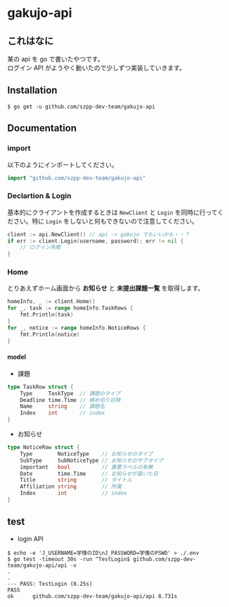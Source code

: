 # gakujo-api

## これはなに

某の api を go で書いたやつです。  
ログイン API がようやく動いたので少しずつ実装していきます。

## Installation

```console
$ go get -u github.com/szpp-dev-team/gakujo-api
```

## Documentation

### import

以下のようにインポートしてください。

```go
import "github.com/szpp-dev-team/gakujo-api"
```

### Declartion & Login

基本的にクライアントを作成するときは `NewClient` と `Login` を同時に行ってください。特に `Login` をしないと何もできないので注意してください。

```go
client := api.NewClient() // api -> gakujo でもいいかも・・？
if err := client.Login(username, password); err != nil {
    // ログイン失敗
}
```

### Home

とりあえずホーム画面から **お知らせ** と **未提出課題一覧** を取得します。

```go
homeInfo, _ := client.Home()
for _, task := range homeInfo.TaskRows {
    fmt.Println(task)
}
for _, notice := range homeInfo.NoticeRows {
    fmt.Println(notice)
}
```

#### model

- 課題

```go
type TaskRow struct {
	Type     TaskType  // 課題のタイプ
	Deadline time.Time // 締め切り日時
	Name     string    // 課題名
	Index    int       // index
}
```

- お知らせ

```go
type NoticeRow struct {
	Type        NoticeType    // お知らせのタイプ
	SubType     SubNoticeType // お知らせのサブタイプ
	important   bool          // 重要ラベルの有無
	Date        time.Time     // お知らせが届いた日
	Title       string        // タイトル
	Affiliation string        // 所属
	Index       int           // index
}
```

## test

- login API

```console
$ echo -e 'J_USERNAME=学情のID\nJ_PASSWORD=学情のPSWD' > ./.env
$ go test -timeout 30s -run ^TestLogin$ github.com/szpp-dev-team/gakujo-api/api -v
.
.
--- PASS: TestLogin (8.25s)
PASS
ok      github.com/szpp-dev-team/gakujo-api/api 8.731s
```
